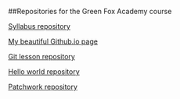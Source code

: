 ##Repositories for the Green Fox Academy course

[Syllabus 
repository](https://github.com/green-fox-academy/tamasmlnr "My 
Green Fox syllabus repo")

[My beautiful Github.io page](https://tamasmlnr.github.io/)


[Git lesson 
repository](https://github.com/tamasmlnr/git-lesson-repository)

[Hello world repository](https://github.com/tamasmlnr/hello-world)

[Patchwork repository](https://github.com/tamasmlnr/patchwork)
